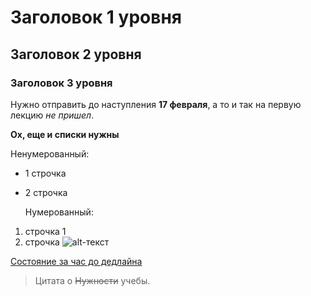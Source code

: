 # Заголовок 1 уровня
## Заголовок 2 уровня
### Заголовок 3 уровня
Нужно отправить до наступления **17 февраля**, а то и так на первую лекцию *не пришел*.

  __**Ох, еще и списки нужны**__
  
  
  Ненумерованный:
- 1 строчка
- 2 строчка

  Нумерованный:
1) строчка 1
2) строчка 
  ![alt-текст](http://simplemarriage.net/wp-content/uploads/2013/10/HELP.jpg "Помогите, нужно вставить изображение")  
  
  [Состояние за час до дедлайна](https://ru.wikipedia.org/wiki/%D0%9F%D0%B0%D0%BD%D0%B8%D0%BA%D0%B0 "Мое состояние")
  >Цитата о ~~Нужности~~ учебы.
